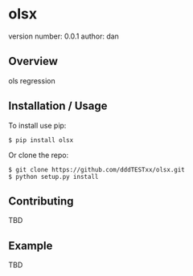 olsx
===============================

version number: 0.0.1
author: dan

Overview
--------

ols regression

Installation / Usage
--------------------

To install use pip:

    $ pip install olsx


Or clone the repo:

    $ git clone https://github.com/dddTESTxx/olsx.git
    $ python setup.py install
    
Contributing
------------

TBD

Example
-------

TBD